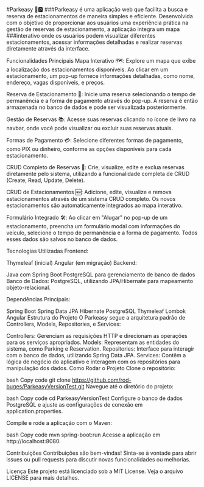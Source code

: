 #Parkeasy 🚗🅿️
###Parkeasy é uma aplicação web que facilita a busca e reserva de estacionamentos de maneira simples e eficiente. Desenvolvida com o objetivo de proporcionar aos usuários uma experiência prática na gestão de reservas de estacionamento, a aplicação integra um mapa ###interativo onde os usuários podem visualizar diferentes estacionamentos, acessar informações detalhadas e realizar reservas diretamente através da interface.

Funcionalidades Principais
Mapa Interativo 🗺️: Explore um mapa que exibe a localização dos estacionamentos disponíveis. Ao clicar em um estacionamento, um pop-up fornece informações detalhadas, como nome, endereço, vagas disponíveis, e preços.

Reserva de Estacionamento 📝: Inicie uma reserva selecionando o tempo de permanência e a forma de pagamento através do pop-up. A reserva é então armazenada no banco de dados e pode ser visualizada posteriormente.

Gestão de Reservas 📚: Acesse suas reservas clicando no ícone de livro na navbar, onde você pode visualizar ou excluir suas reservas atuais.

Formas de Pagamento 💳: Selecione diferentes formas de pagamento, como PIX ou dinheiro, conforme as opções disponíveis para cada estacionamento.

CRUD Completo de Reservas 🔄: Crie, visualize, edite e exclua reservas diretamente pelo sistema, utilizando a funcionalidade completa de CRUD (Create, Read, Update, Delete).

CRUD de Estacionamentos 🆕: Adicione, edite, visualize e remova estacionamentos através de um sistema CRUD completo. Os novos estacionamentos são automaticamente integrados ao mapa interativo.

Formulário Integrado 🛠️: Ao clicar em "Alugar" no pop-up de um estacionamento, preencha um formulário modal com informações do veículo, selecione o tempo de permanência e a forma de pagamento. Todos esses dados são salvos no banco de dados.

Tecnologias Utilizadas
Frontend:

Thymeleaf (inicial)
Angular (em migração)
Backend:

Java com Spring Boot
PostgreSQL para gerenciamento de banco de dados
Banco de Dados: PostgreSQL, utilizando JPA/Hibernate para mapeamento objeto-relacional.

Dependências Principais:

Spring Boot
Spring Data JPA
Hibernate
PostgreSQL
Thymeleaf
Lombok
Angular
Estrutura do Projeto
O Parkeasy segue a arquitetura padrão de Controllers, Models, Repositories, e Services:

Controllers: Gerenciam as requisições HTTP e direcionam as operações para os serviços apropriados.
Models: Representam as entidades do sistema, como Parking e Reservation.
Repositories: Interface para interagir com o banco de dados, utilizando Spring Data JPA.
Services: Contêm a lógica de negócio do aplicativo e interagem com os repositórios para manipulação dos dados.
Como Rodar o Projeto
Clone o repositório:

bash
Copy code
git clone https://github.com/rod-buges/ParkeasyVersionTest.git
Navegue até o diretório do projeto:

bash
Copy code
cd ParkeasyVersionTest
Configure o banco de dados PostgreSQL e ajuste as configurações de conexão em application.properties.

Compile e rode a aplicação com o Maven:

bash
Copy code
mvn spring-boot:run
Acesse a aplicação em http://localhost:8080.

Contribuições
Contribuições são bem-vindas! Sinta-se à vontade para abrir issues ou pull requests para discutir novas funcionalidades ou melhorias.

Licença
Este projeto está licenciado sob a MIT License. Veja o arquivo LICENSE para mais detalhes.
